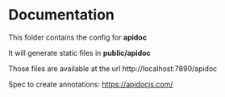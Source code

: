 # Documentation

This folder contains the config for **apidoc**

It will generate static files in **public/apidoc**

Those files are available at the url http://localhost:7890/apidoc

Spec to create annotations: https://apidocjs.com/
